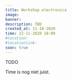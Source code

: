 ```yaml
---
title: Workshop electronica
image: 
banner:
description: TBD
created_at: 11-10-2020
time: 22-11-2020 18:00
#location:
#locationlink:
soon: true
---
```


TODO

Time is nog niet juist.
